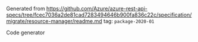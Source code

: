 Generated from https://github.com/Azure/azure-rest-api-specs/tree/fcec7036a2de81cad7283494646b900fa836c22c/specification/migrate/resource-manager/readme.md tag: `package-2020-01`

Code generator 


